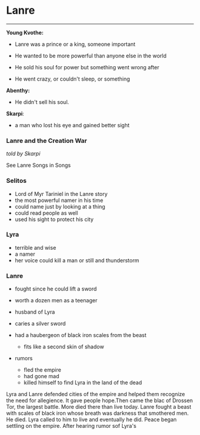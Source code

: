 # Lanre

---

**Young Kvothe:**

* Lanre was a prince or a king, someone important

* He wanted to be more powerful than anyone else in the world

* He sold his soul for power but something went wrong after

* He went crazy, or couldn't sleep, or something


**Abenthy:**

* He didn't sell his soul.

**Skarpi**:

* a man who lost his eye and gained better sight

### Lanre and the Creation War

_told by Skarpi_

See Lanre Songs in Songs

### Selitos

* Lord of Myr Tariniel in the Lanre story
* the most powerful namer in his time
* could name just by looking at a thing
* could read people as well
* used his sight to protect his city

### Lyra

* terrible and wise
* a namer
* her voice could kill a man or still and thunderstorm

### Lanre

* fought since he could lift a sword
* worth a dozen men as a teenager
* husband of Lyra
* caries a silver sword
* had a haubergeon of black iron scales from the beast
  * fits like a second skin of shadow

* rumors
  * fled the empire
  * had gone mad
  * killed himself to find Lyra in the land of the dead


Lyra and Lanre defended cities of the empire and helped them recognize the need for allegience. It gave people hope.Then came the blac of Drossen Tor, the largest battle. More died there than live today. Lanre fought a beast with scales of black iron whose breath was darkness  that smothered men. He died. Lyra called to him to live and eventually he did. Peace began settling on the empire. After hearing rumor sof Lyra's

